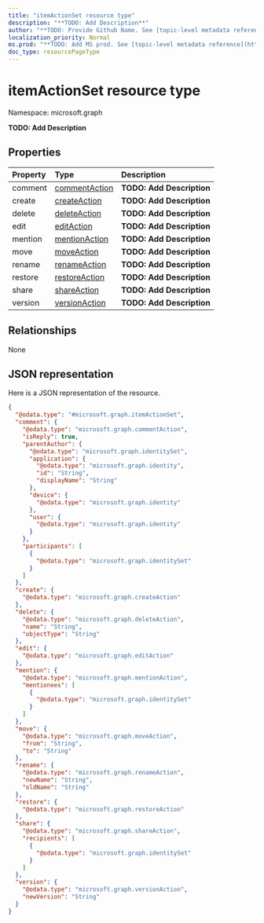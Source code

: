 ```yaml
---
title: "itemActionSet resource type"
description: "**TODO: Add Description**"
author: "**TODO: Provide Github Name. See [topic-level metadata reference](https://msgo.azurewebsites.net/add/document/guidelines/metadata.html#topic-level-metadata)**"
localization_priority: Normal
ms.prod: "**TODO: Add MS prod. See [topic-level metadata reference](https://msgo.azurewebsites.net/add/document/guidelines/metadata.html#topic-level-metadata)**"
doc_type: resourcePageType
---
```


# itemActionSet resource type


Namespace: microsoft.graph

**TODO: Add Description**

## Properties
|Property|Type|Description|
|:---|:---|:---|
|comment|[commentAction](../resources/commentaction.md)|**TODO: Add Description**|
|create|[createAction](../resources/createaction.md)|**TODO: Add Description**|
|delete|[deleteAction](../resources/deleteaction.md)|**TODO: Add Description**|
|edit|[editAction](../resources/editaction.md)|**TODO: Add Description**|
|mention|[mentionAction](../resources/mentionaction.md)|**TODO: Add Description**|
|move|[moveAction](../resources/moveaction.md)|**TODO: Add Description**|
|rename|[renameAction](../resources/renameaction.md)|**TODO: Add Description**|
|restore|[restoreAction](../resources/restoreaction.md)|**TODO: Add Description**|
|share|[shareAction](../resources/shareaction.md)|**TODO: Add Description**|
|version|[versionAction](../resources/versionaction.md)|**TODO: Add Description**|

## Relationships
None

## JSON representation
Here is a JSON representation of the resource.
<!-- {
  "blockType": "resource",
  "@odata.type": "microsoft.graph.itemActionSet"
}
-->
``` json
{
  "@odata.type": "#microsoft.graph.itemActionSet",
  "comment": {
    "@odata.type": "microsoft.graph.commentAction",
    "isReply": true,
    "parentAuthor": {
      "@odata.type": "microsoft.graph.identitySet",
      "application": {
        "@odata.type": "microsoft.graph.identity",
        "id": "String",
        "displayName": "String"
      },
      "device": {
        "@odata.type": "microsoft.graph.identity"
      },
      "user": {
        "@odata.type": "microsoft.graph.identity"
      }
    },
    "participants": [
      {
        "@odata.type": "microsoft.graph.identitySet"
      }
    ]
  },
  "create": {
    "@odata.type": "microsoft.graph.createAction"
  },
  "delete": {
    "@odata.type": "microsoft.graph.deleteAction",
    "name": "String",
    "objectType": "String"
  },
  "edit": {
    "@odata.type": "microsoft.graph.editAction"
  },
  "mention": {
    "@odata.type": "microsoft.graph.mentionAction",
    "mentionees": [
      {
        "@odata.type": "microsoft.graph.identitySet"
      }
    ]
  },
  "move": {
    "@odata.type": "microsoft.graph.moveAction",
    "from": "String",
    "to": "String"
  },
  "rename": {
    "@odata.type": "microsoft.graph.renameAction",
    "newName": "String",
    "oldName": "String"
  },
  "restore": {
    "@odata.type": "microsoft.graph.restoreAction"
  },
  "share": {
    "@odata.type": "microsoft.graph.shareAction",
    "recipients": [
      {
        "@odata.type": "microsoft.graph.identitySet"
      }
    ]
  },
  "version": {
    "@odata.type": "microsoft.graph.versionAction",
    "newVersion": "String"
  }
}
```

